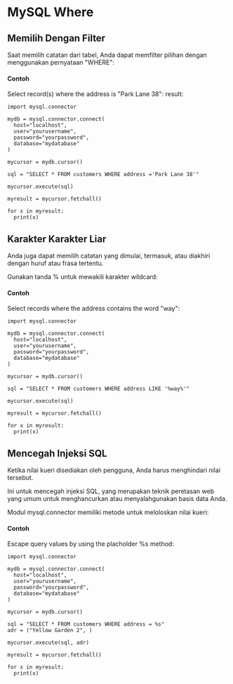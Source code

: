 # MySQL Where

## Memilih Dengan Filter
Saat memilih catatan dari tabel, Anda dapat memfilter pilihan dengan menggunakan pernyataan "WHERE":

#### Contoh

Select record(s) where the address is "Park Lane 38": result:

```
import mysql.connector

mydb = mysql.connector.connect(
  host="localhost",
  user="yourusername",
  password="yourpassword",
  database="mydatabase"
)

mycursor = mydb.cursor()

sql = "SELECT * FROM customers WHERE address ='Park Lane 38'"

mycursor.execute(sql)

myresult = mycursor.fetchall()

for x in myresult:
  print(x)
```


## Karakter Karakter Liar
Anda juga dapat memilih catatan yang dimulai, termasuk, atau diakhiri dengan huruf atau frasa tertentu.

Gunakan tanda % untuk mewakili karakter wildcard:

#### Contoh

Select records where the address contains the word "way":

```
import mysql.connector

mydb = mysql.connector.connect(
  host="localhost",
  user="yourusername",
  password="yourpassword",
  database="mydatabase"
)

mycursor = mydb.cursor()

sql = "SELECT * FROM customers WHERE address LIKE '%way%'"

mycursor.execute(sql)

myresult = mycursor.fetchall()

for x in myresult:
  print(x)
```

## Mencegah Injeksi SQL
Ketika nilai kueri disediakan oleh pengguna, Anda harus menghindari nilai tersebut.

Ini untuk mencegah injeksi SQL, yang merupakan teknik peretasan web yang umum untuk menghancurkan atau menyalahgunakan basis data Anda.

Modul mysql.connector memiliki metode untuk meloloskan nilai kueri:

#### Contoh

Escape query values by using the placholder %s method:

```
import mysql.connector

mydb = mysql.connector.connect(
  host="localhost",
  user="yourusername",
  password="yourpassword",
  database="mydatabase"
)

mycursor = mydb.cursor()

sql = "SELECT * FROM customers WHERE address = %s"
adr = ("Yellow Garden 2", )

mycursor.execute(sql, adr)

myresult = mycursor.fetchall()

for x in myresult:
  print(x)
```
